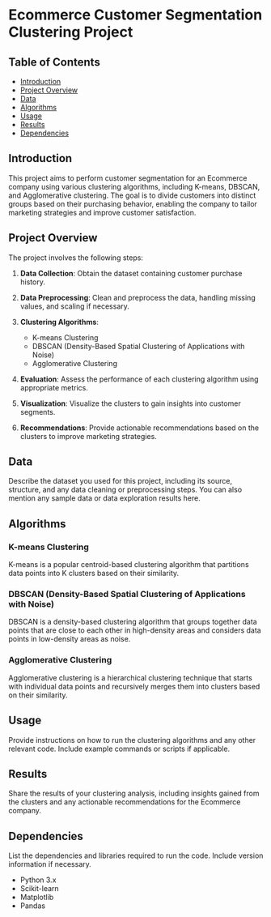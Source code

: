 

# Ecommerce Customer Segmentation Clustering Project

## Table of Contents

- [Introduction](#introduction)
- [Project Overview](#project-overview)
- [Data](#data)
- [Algorithms](#algorithms)
- [Usage](#usage)
- [Results](#results)
- [Dependencies](#dependencies)
  

## Introduction

This project aims to perform customer segmentation for an Ecommerce company using various clustering algorithms, including K-means, DBSCAN, and Agglomerative clustering. The goal is to divide customers into distinct groups based on their purchasing behavior, enabling the company to tailor marketing strategies and improve customer satisfaction.

## Project Overview

The project involves the following steps:

1. **Data Collection**: Obtain the dataset containing customer purchase history.

2. **Data Preprocessing**: Clean and preprocess the data, handling missing values, and scaling if necessary.

3. **Clustering Algorithms**:
    - K-means Clustering
    - DBSCAN (Density-Based Spatial Clustering of Applications with Noise)
    - Agglomerative Clustering

4. **Evaluation**: Assess the performance of each clustering algorithm using appropriate metrics.

5. **Visualization**: Visualize the clusters to gain insights into customer segments.

6. **Recommendations**: Provide actionable recommendations based on the clusters to improve marketing strategies.

## Data

Describe the dataset you used for this project, including its source, structure, and any data cleaning or preprocessing steps. You can also mention any sample data or data exploration results here.

## Algorithms

### K-means Clustering

K-means is a popular centroid-based clustering algorithm that partitions data points into K clusters based on their similarity.

### DBSCAN (Density-Based Spatial Clustering of Applications with Noise)

DBSCAN is a density-based clustering algorithm that groups together data points that are close to each other in high-density areas and considers data points in low-density areas as noise.

### Agglomerative Clustering

Agglomerative clustering is a hierarchical clustering technique that starts with individual data points and recursively merges them into clusters based on their similarity.

## Usage

Provide instructions on how to run the clustering algorithms and any other relevant code. Include example commands or scripts if applicable.

## Results

Share the results of your clustering analysis, including insights gained from the clusters and any actionable recommendations for the Ecommerce company.

## Dependencies

List the dependencies and libraries required to run the code. Include version information if necessary.

- Python 3.x
- Scikit-learn
- Matplotlib
- Pandas



